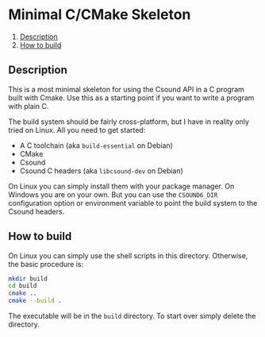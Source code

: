 Minimal C/CMake Skeleton
========================

1. [Description](#description)
1. [How to build](#how-to-build)

Description
-----------

This is a most minimal skeleton for using the Csound API in a C program
built with Cmake. Use this as a starting point if you want to write a
program with plain C.

The build system should be fairly cross-platform, but I have in reality
only tried on Linux. All you need to get started:

* A C toolchain (aka `build-essential` on Debian)
* CMake
* Csound
* Csound C headers (aka `libcsound-dev` on Debian)

On Linux you can simply install them with your package manager. On Windows
you are on your own. But you can use the `CSOUND6_DIR` configuration option
or environment variable to point the build system to the Csound headers.

How to build
------------

On Linux you can simply use the shell scripts in this directory. Otherwise,
the basic procedure is:

```sh
mkdir build
cd build
cmake ..
cmake --build .
```

The executable will be in the `build` directory. To start over simply delete
the directory.

